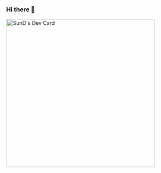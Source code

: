 ### Hi there 👋

<!--
**SunD004/SunD004** is a ✨ _special_ ✨ repository because its `README.md` (this file) appears on your GitHub profile.

Here are some ideas to get you started:

- 🔭 I’m currently working on ...
- 🌱 I’m currently learning ...
- 👯 I’m looking to collaborate on ...
- 🤔 I’m looking for help with ...
- 💬 Ask me about ...
- 📫 How to reach me: ...
- 😄 Pronouns: ...
- ⚡ Fun fact: ...
-->

<a href="https://app.daily.dev/sund"><img src="https://api.daily.dev/devcards/5aa7db5f274647a29972cac8b6c0c1c8.png?r=9i4" width="400" alt="SunD's Dev Card"/></a>
